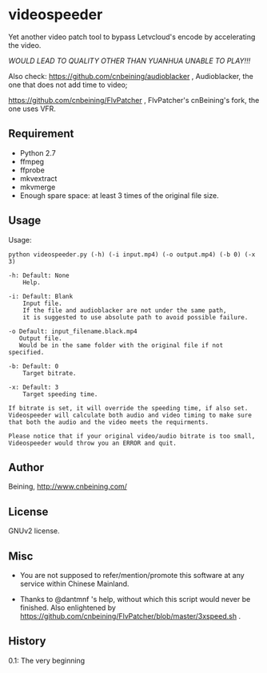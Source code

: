 videospeeder
============

Yet another video patch tool to bypass Letvcloud's encode by accelerating the video.

*WOULD LEAD TO QUALITY OTHER THAN YUANHUA UNABLE TO PLAY!!!*

Also check:
https://github.com/cnbeining/audioblacker , Audioblacker, the one that does not add time to video;

https://github.com/cnbeining/FlvPatcher , FlvPatcher's cnBeining's fork, the one uses VFR.

Requirement
-------

- Python 2.7
- ffmpeg
- ffprobe
- mkvextract
- mkvmerge
- Enough spare space: at least 3 times of the original file size.

Usage
------

Usage:
    
    python videospeeder.py (-h) (-i input.mp4) (-o output.mp4) (-b 0) (-x 3)
    
    -h: Default: None
        Help.
    
    -i: Default: Blank
        Input file.
        If the file and audioblacker are not under the same path,
        it is suggested to use absolute path to avoid possible failure.
    
    -o Default: input_filename.black.mp4
       Output file.
       Would be in the same folder with the original file if not specified.
       
    -b: Default: 0
        Target bitrate.
    
    -x: Default: 3
        Target speeding time.
        
    If bitrate is set, it will override the speeding time, if also set.
    Videospeeder will calculate both audio and video timing to make sure
    that both the audio and the video meets the requirments.
    
    Please notice that if your original video/audio bitrate is too small,
    Videospeeder would throw you an ERROR and quit.


Author
-----

Beining, http://www.cnbeining.com/

License
-----

GNUv2 license.

Misc
-----

- You are not supposed to refer/mention/promote this software at any service within Chinese Mainland.

- Thanks to @dantmnf 's help, without which this script would never be finished. Also enlightened by https://github.com/cnbeining/FlvPatcher/blob/master/3xspeed.sh  .

History
----

0.1: The very beginning
